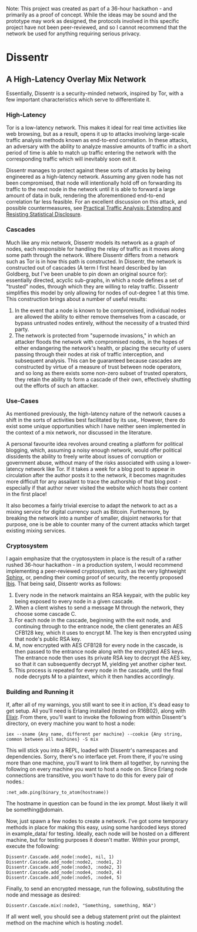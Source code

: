 Note: This project was created as part of a 36-hour hackathon - and primarily as a proof of concept. While the ideas may be sound and the prototype may work as designed, the protocols involved in this specific project have not been peer-reviewed, and so I cannot recommend that the network be used for anything requiring serious privacy.

# Dissentr
## A High-Latency Overlay Mix Network

Essentially, Dissentr is a security-minded network, inspired by Tor, with a few important characteristics which serve to differentiate it.

### High-Latency

Tor is a low-latency network. This makes it ideal for real time activities like web browsing, but as a result, opens it up to attacks involving large-scale traffic analysis methods known as end-to-end correlation. In these attacks, an adversary with the ability to analyze massive amounts of traffic in a short period of time is able to match up traffic entering the network with the corresponding traffic which will inevitably soon exit it.

Dissentr manages to protect against these sorts of attacks by being engineered as a high-latency network. Assuming any given node has not been compromised, that node will intentionally hold off on forwarding its traffic to the next node in the network until it is able to forward a large amount of data in bulk, rendering the aforementioned end-to-end correlation far less feasible. For an excellent discussion on this attack, and possible countermeasures, see [Practical Traffic Analysis:
Extending and Resisting Statistical Disclosure](http://freehaven.net/doc/e2e-traffic/e2e-traffic.pdf).

### Cascades
Much like any mix network, Dissentr models its network as a graph of nodes, each responsible for handling the relay of traffic as it moves along some path through the network. Where Dissentr differs from a network such as Tor is in how this path is constructed. In Dissentr, the network is constructed out of cascades (A term I first heard described by Ian Goldberg, but I've been unable to pin down an original source for): essentially directed, acyclic sub-graphs, in which a node defines a set of "trusted" nodes, through which they are willing to relay traffic. Dissentr simplifies this model by only allowing for nodes of out-degree 1 at this time. This construction brings about a number of useful results:

1. In the event that a node is known to be compromised, individual nodes are allowed the ability to either remove themselves from a cascade, or bypass untrusted nodes entirely, without the necessity of a trusted third party.
2. The network is protected from "supernode invasions," in which an attacker floods the network with compromised nodes, in the hopes of either endangering the network's health, or placing the security of users passing through their nodes at risk of traffic interception, and subsequent analysis. This can be guaranteed because cascades are constructed by virtue of a measure of trust between node operators, and so long as there exists some non-zero subset of trusted operators, they retain the ability to form a cascade of their own, effectively shutting out the efforts of such an attacker.

### Use-Cases
As mentioned previously, the high-latency nature of the network causes a shift in the sorts of activities best facilitated by its use,. However, there do exist some unique opportunities which I have neither seen implemented in the context of a mix network, nor discussed in the literature.

A personal favourite idea revolves around creating a platform for political blogging, which, assuming a noisy enough network, would offer political dissidents the ability to freely write about issues of corruption or government abuse, without many of the risks associated with using a lower-latency network like Tor. If it takes a week for a blog post to appear in circulation after the author posts it to the network, it becomes magnitudes more difficult for any assailant to trace the authorship of that blog post - especially if that author never visited the website which hosts their content in the first place!

It also becomes a fairly trivial exercise to adapt the network to act as a mixing service for digital currency such as Bitcoin. Furthermore, by breaking the network into a number of smaller, disjoint networks for that purpose, one is be able to counter many of the current attacks which target existing mixing services.

### Cryptosystem
I again emphasize that the cryptosystem in place is the result of a rather rushed 36-hour hackathon - in a production system, I would recommend implementing a peer-reviewed cryptosystem, such as the very lightweight [Sphinx](http://www.cypherpunks.ca/~iang/pubs/Sphinx_Oakland09.pdf), or, pending their coming proof of security, the recently proposed [Ibis](https://ibis.uwaterloo.ca/). That being said, Dissentr works as follows:

1. Every node in the network maintains an RSA keypair, with the public key being exposed to every node in a given cascade.
2. When a client wishes to send a message M through the network, they choose some cascade C.
3. For each node in the cascade, beginning with the exit node, and continuing through to the entrance node, the client generates an AES CFB128 key, which it uses to encrypt M. The key is then encrypted using that node's public RSA key.
4. M, now encrypted with AES CFB128 for every node in the cascade, is then passed to the entrance node along with the encrypted AES keys. The entrance node then uses its private RSA key to decrypt the AES key, so that it can subsequently decrypt M, yielding yet another cipher text.
5. This process is repeated for every node in the cascade, until the final node decrypts M to a plaintext, which it then handles accordingly.

### Building and Running it

If, after all of my warnings, you still want to see it in action, it's dead easy to get setup. All you'll need is Erlang installed (tested on R16B02), along with [Elixir](http://elixir-lang.org/). From there, you'll want to invoke the following from within Dissentr's directory, on every machine you want to host a node:

    iex --sname {Any name, different per machine} --cookie {Any string, common between all machines} -S mix
    
This will stick you into a REPL, loaded with Dissentr's namespaces and dependencies. Sorry, there's no interface yet. From there, if you're using more than one machine, you'll want to link them all together, by running the following on every machine you want to host a node on. Since Erlang node connections are transitive, you won't have to do this for every pair of nodes.:

    :net_adm.ping(binary_to_atom(hostname))
    
The hostname in question can be found in the iex prompt. Most likely it will be something@domain.

Now, just spawn a few nodes to create a network. I've got some temporary methods in place for making this easy, using some hardcoded keys stored in example_data/ for testing. Ideally, each node will be hosted on a different machine, but for testing purposes it doesn't matter. Within your prompt, execute the following:

    Dissentr.Cascade.add_node(:node1, nil, 1)
    Dissentr.Cascade.add_node(:node2, :node1, 2)
    Dissentr.Cascade.add_node(:node3, :node2, 3)
    Dissentr.Cascade.add_node(:node4, :node3, 4)
    Dissentr.Cascade.add_node(:node5, :node4, 5)
    
Finally, to send an encrypted message, run the following, substituting the node and message as desired:

    Dissentr.Cascade.mix(:node3, "Something, something, NSA")
    
If all went well, you should see a debug statement print out the plaintext method on the machine which is hosting :node1.
